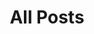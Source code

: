 ---
layout: post-index
title: All Posts
excerpt: "My Posts"
defaults:
  # _pages
  - scope:
      path: ""
      type: pages
    values:
      layout: single
      author_profile: true
---